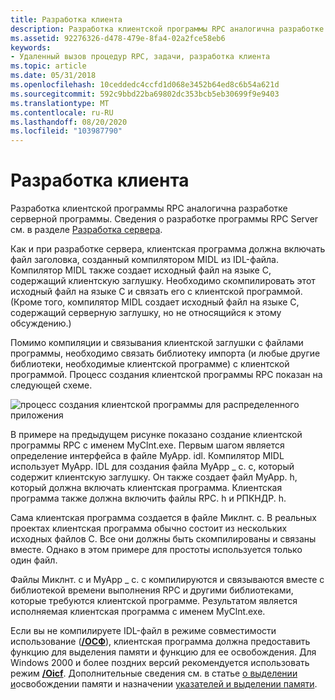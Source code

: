 ```yaml
---
title: Разработка клиента
description: Разработка клиентской программы RPC аналогична разработке серверной программы. Сведения о разработке программы RPC Server см. в разделе Разработка сервера.
ms.assetid: 92276326-d478-479e-8fa4-02a2fce58eb6
keywords:
- Удаленный вызов процедур RPC, задачи, разработка клиента
ms.topic: article
ms.date: 05/31/2018
ms.openlocfilehash: 10ceddedc4ccfd1d068e3452b64ed8c6b54a621d
ms.sourcegitcommit: 592c9bbd22ba69802dc353bcb5eb30699f9e9403
ms.translationtype: MT
ms.contentlocale: ru-RU
ms.lasthandoff: 08/20/2020
ms.locfileid: "103987790"
---
```

# <a name="developing-the-client"></a>Разработка клиента

Разработка клиентской программы RPC аналогична разработке серверной программы. Сведения о разработке программы RPC Server см. в разделе [Разработка сервера](developing-the-server.md).

Как и при разработке сервера, клиентская программа должна включать файл заголовка, созданный компилятором MIDL из IDL-файла. Компилятор MIDL также создает исходный файл на языке C, содержащий клиентскую заглушку. Необходимо скомпилировать этот исходный файл на языке C и связать его с клиентской программой. (Кроме того, компилятор MIDL создает исходный файл на языке C, содержащий серверную заглушку, но не относящийся к этому обсуждению.)

Помимо компиляции и связывания клиентской заглушки с файлами программы, необходимо связать библиотеку импорта (и любые другие библиотеки, необходимые клиентской программе) с клиентской программой. Процесс создания клиентской программы RPC показан на следующей схеме.

![процесс создания клиентской программы для распределенного приложения](images/clntdev.png)

В примере на предыдущем рисунке показано создание клиентской программы RPC с именем MyClnt.exe. Первым шагом является определение интерфейса в файле MyApp. idl. Компилятор MIDL использует MyApp. IDL для создания файла MyApp \_ c. c, который содержит клиентскую заглушку. Он также создает файл MyApp. h, который должна включать клиентская программа. Клиентская программа также должна включить файлы RPC. h и РПКНДР. h.

Сама клиентская программа создается в файле Миклнт. c. В реальных проектах клиентская программа обычно состоит из нескольких исходных файлов C. Все они должны быть скомпилированы и связаны вместе. Однако в этом примере для простоты используется только один файл.

Файлы Миклнт. c и MyApp \_ c. c компилируются и связываются вместе с библиотекой времени выполнения RPC и другими библиотеками, которые требуются клиентской программе. Результатом является исполняемая клиентская программа с именем MyClnt.exe.

Если вы не компилируете IDL-файл в режиме совместимости использование ([**/ОСФ**](/windows/desktop/Midl/-osf)), клиентская программа должна предоставить функцию для выделения памяти и функцию для ее освобождения. Для Windows 2000 и более поздних версий рекомендуется использовать режим [**/Oicf**](/windows/desktop/Midl/-oi). Дополнительные сведения см. в статье [о выделении и](how-memory-is-allocated-and-deallocated.md)освобождении памяти и назначении [указателей и выделении памяти](pointers-and-memory-allocation.md).

 

 
